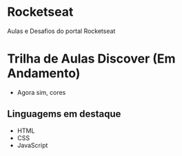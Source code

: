 # Rocketseat
Aulas e Desafios do portal Rocketseat

# Trilha de Aulas Discover (Em Andamento)

* Agora sim, cores

## Linguagems em destaque

 * HTML
 * CSS
 * JavaScript
